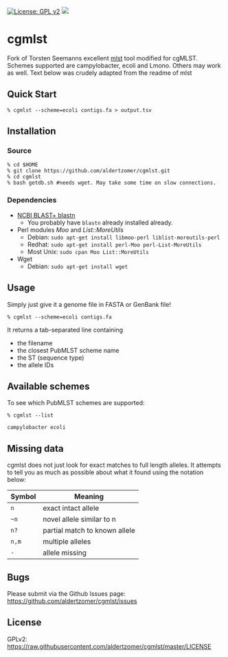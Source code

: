[![License: GPL v2](https://img.shields.io/badge/License-GPL%20v2-blue.svg)](https://www.gnu.org/licenses/old-licenses/gpl-2.0.en.html) ![](https://img.shields.io/badge/Language-Perl_5-steelblue.svg)

# cgmlst

Fork of Torsten Seemanns excellent [mlst](https://github.com/tseemann/mlst) tool modified for cgMLST. Schemes supported are campylobacter, ecoli and Lmono. Others may work as well. 
Text below was crudely adapted from the readme of mlst

## Quick Start

    % cgmlst --scheme=ecoli contigs.fa > output.tsv

## Installation

### Source

    % cd $HOME
    % git clone https://github.com/aldertzomer/cgmlst.git
    % cd cgmlst
    % bash getdb.sh #needs wget. May take some time on slow connections. 

    
### Dependencies

* [NCBI BLAST+ blastn](https://www.ncbi.nlm.nih.gov/books/NBK279671/) 
  * You probably have `blastn` already installed already.
* Perl modules *Moo* and *List::MoreUtils*
  * Debian: `sudo apt-get install libmoo-perl liblist-moreutils-perl`
  * Redhat: `sudo apt-get install perl-Moo perl-List-MoreUtils`
  * Most Unix: `sudo cpan Moo List::MoreUtils`
* Wget
  * Debian: `sudo apt-get install wget`

## Usage

Simply just give it a genome file in FASTA or GenBank file!

    % cgmlst --scheme=ecoli contigs.fa

It returns a tab-separated line containing
* the filename
* the closest PubMLST scheme name
* the ST (sequence type)
* the allele IDs

## Available schemes

To see which PubMLST schemes are supported:

    % cgmlst --list
    
    campylobacter ecoli

## Missing data

cgmlst does not just look for exact matches to full length alleles. 
It attempts to tell you as much as possible about what it found using the
notation below:

Symbol | Meaning
--- | ---
`n` | exact intact allele
`~n` | novel allele similar to n
`n?` | partial match to known allele
`n,m` | multiple alleles
`-` | allele missing

## Bugs

Please submit via the Github Issues page: https://github.com/aldertzomer/cgmlst/issues

## License

GPLv2: https://raw.githubusercontent.com/aldertzomer/cgmlst/master/LICENSE

